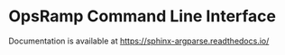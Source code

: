 # OpsRamp Command Line Interface

Documentation is available at https://sphinx-argparse.readthedocs.io/


